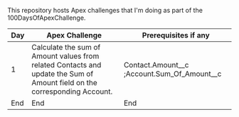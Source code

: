 This repository hosts Apex challenges that I'm doing as part of the 100DaysOfApexChallenge. 

| Day  | Apex Challenge | Prerequisites if any |
| ------------- | ------------- | ------------- |
| 1 | Calculate the sum of Amount values from related Contacts and update the Sum of Amount field on the corresponding Account. | Contact.Amount__c ;Account.Sum_Of_Amount__c |
| End  | End | End |
